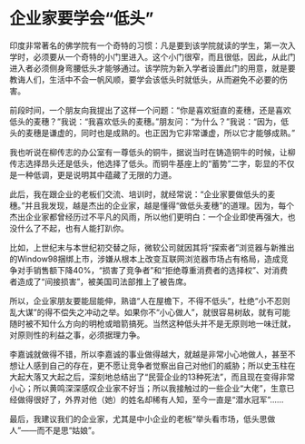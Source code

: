 # 企业家要学会“低头”

印度非常著名的佛学院有一个奇特的习惯：凡是要到该学院就读的学生，第一次入学时，必须要从一个奇特的小门里进入。这个小门很窄，而且很低，因此，从此门进入者必须侧身弯腰低头才能够通过。该学院为新入学者设置此门的用意，就是要教诲人们，生活中不会一帆风顺，要学会该低头时就低头，从而避免不必要的伤害。 

前段时间，一个朋友向我提出了这样一个问题：“你是喜欢挺直的麦穗，还是喜欢低头的麦穗？”我说：“我喜欢低头的麦穗。”朋友问：“为什么？”我说：“因为，低头的麦穗是谦虚的，同时也是成熟的。也正因为它非常谦虚，所以它才能够成熟。” 

我也听说在柳传志的办公室有一尊低头的铜牛，据说当时在铸造铜牛的时候，让柳传志选择昂头还是低头，他选择了低头。而铜牛基座上的“蓄势”二字，彰显的不仅是一种低调，更是说明其中蕴藏了无限的力道。 

此后，我在跟企业的老板们交流、培训时，就经常说：“企业家要做低头的麦穗。”并且我发现，越是杰出的企业家，越是懂得“做低头麦穗”的道理。因为，每个杰出企业家都曾经历过不平凡的风雨，所以他们更明白：一个企业即使再强大，也没什么了不起，也有人能打趴你。 

比如，上世纪末与本世纪初交替之际，微软公司就因其将“探索者”浏览器与新推出的Window98捆绑上市，涉嫌从根本上改变互联网浏览器市场占有格局，造成竞争对手销售额下降40%，“损害了竞争者”和“拒绝尊重消费者的选择权”、对消费者造成了“间接损害”，被美国司法部推上了被告席。 

所以，企业家朋友要能屈能伸，熟谙“人在屋檐下，不得不低头”，杜绝“小不忍则乱大谋”的得不偿失之冲动之举。如果你不“小心做人”，就很容易树敌，就有可能随时被不知什么方向的明枪或暗箭搞死。当然这种低头并不是无原则地一味迁就，对原则性的利益之事，必须据理力争。 

李嘉诚就做得不错，所以李嘉诚的事业做得越大，就越是非常小心地做人，甚至不想让人感到自己的存在，更不愿让竞争者觉察出自己对他们的威胁；所以史玉柱在大起大落又大起之后，深刻地总结出了“民营企业的13种死法”，而且现在变得非常小心；所以黄鸣深深感叹企业家不好当；所以我接触过的一些企业“大佬”，生意已经做得很好了，外界对他（她）的姓名却稀有人知，至今一直是“潜水冠军”…… 

最后，我建议我们的企业家，尤其是中小企业的老板“举头看市场，低头思做人”——而不是思“姑娘”。